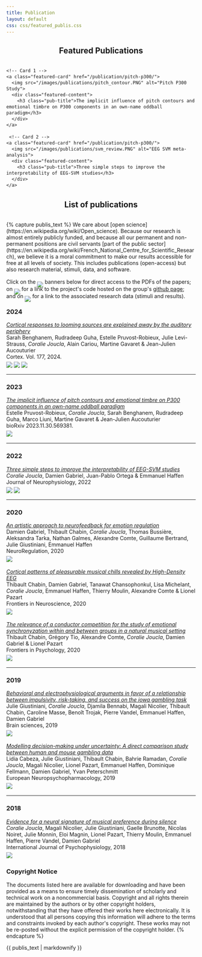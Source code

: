 ```yaml
---
title: Publication
layout: default
css: css/featured_publis.css
---
```


<!-- Add this section to your publications.html -->
<section id="featured-publications" class="container-fluid">
  <h2 style="text-align: center; margin-bottom: 2rem;">Featured Publications</h2>
  <div class="featured-grid">
    
    <!-- Card 1 -->
    <a class="featured-card" href="/publication/pitch-p300/">
      <img src="/images/publications/pitch_contour.PNG" alt="Pitch P300 Study">
      <div class="featured-content">
        <h3 class="pub-title">The implicit influence of pitch contours and emotional timbre on P300 components in an own-name oddball paradigm</h3>
      </div>
    </a>

     <!-- Card 2 -->
    <a class="featured-card" href="/publication/pitch-p300/">
      <img src="/images/publications/svm_review.PNG" alt="EEG SVM meta-analysis">
      <div class="featured-content">
        <h3 class="pub-title">Three simple steps to improve the interpretability of EEG-SVM studies</h3>
      </div>
    </a>
  </div>
</section>


<h2 style="text-align: center; margin-top :2rem; margin-bottom: 2rem;">List of publications</h2>
{% capture publis_text %}
We care about [open science](https://en.wikipedia.org/wiki/Open_science). Because our research is almost entirely publicly funded, and because all our permanent and non-permanent positions are civil servants [part of the public sector](https://en.wikipedia.org/wiki/French_National_Centre_for_Scientific_Research), we believe it is a moral commitment to make our results accessible for free at all levels of society. This includes publications (open-access) but also research material, stimuli, data, and software. 

Click on the <img style='display:inline;position: relative;top: 10px' height='20' src='/images/site_icons/access.jpg'> banners below for direct access to the PDFs of the papers; <br> 
on <img style='display:inline;position: relative;top: 10px' height='20' src='/images/site_icons/code.jpg'> for a link to the project's code hosted on the group's [github page](github.com/neuro-team-femto); <br>
and on <img style='display:inline;position: relative;top: 10px' height='20' src='/images/site_icons/data.jpg'> for a link to the associated research data (stimuli and results). 

<!-- Since 2021, all our research data is doi-indexed in the [Université de Bourgogne Franche-Comté](https://www.ubfc.fr/)'s Open Data portal [Dat@UBFC](https://dataosu.obs-besancon.fr). -->


### 2024

[_Cortical responses to looming sources are explained away by the auditory periphery_](https://www.sciencedirect.com/science/article/pii/S0010945224001692) <br>
Sarah Benghanem, Rudradeep Guha, Estelle Pruvost-Robieux, Julie Levi-Strauss, *Coralie Joucla*, Alain Cariou, Martine Gavaret & Jean-Julien Aucouturier<br>
Cortex. Vol. 177, 2024. <br>
[<img style='display:inline;padding-top: 5px;' height='25' src='/images/site_icons/access.jpg'>]({{site.baseurl}}/articles/2024/benghanem_cortex_2024.pdf)
[<img style='display:inline;padding-top: 5px;' height='25' src='/images/site_icons/data.jpg'>](https://osf.io/wjsbf/)
[<img style='display:inline;padding-top: 5px;' height='25' src='/images/site_icons/code.jpg'>](https://github.com/neuro-team-femto/looming)

<hr>

### 2023

[_The implicit influence of pitch contours and emotional timbre on P300 components in an own-name oddball paradigm_](https://www.biorxiv.org/content/10.1101/2023.11.30.569381v1) <br>
Estelle Pruvost-Robieux, *Coralie Joucla*, Sarah Benghanem, Rudradeep Guha, Marco Liuni, Martine Gavaret & Jean-Julien Aucouturier<br>
bioRxiv 2023.11.30.569381. <br>
[<img style='display:inline;padding-top: 5px;' height='25' src='/images/site_icons/access.jpg'>]({{site.baseurl}}/articles/2023/pruvost_robieux_bioRxiv_2023.pdf)

<hr>

### 2022

[_Three simple steps to improve the interpretability of EEG-SVM studies_](https://www.biorxiv.org/content/10.1101/2021.12.14.472588v1)<br>
*Coralie Joucla*, Damien Gabriel, Juan-Pablo Ortega & Emmanuel Haffen<br>
Journal of Neurophysiology, 2022 <br>
[<img style='display:inline;padding-top: 5px;' height='25' src='/images/site_icons/access.jpg'>]({{site.baseurl}}/articles/2022/Joucla_Biorxiv_2022.pdf)
[<img style='display:inline;padding-top: 5px;' height='25' src='/images/site_icons/data.jpg'>](https://search-data.ubfc.fr/FR-18008901306731-2022-03-25_Review-SVM-EEG.html)

<hr>

### 2020

[_An artistic approach to neurofeedback for emotion regulation_](https://www.neuroregulation.org/article/view/20367) <br>
Damien Gabriel, Thibault Chabin, *Coralie Joucla*, Thomas Bussière, Aleksandra Tarka, Nathan Galmes, Alexandre Comte, Guillaume Bertrand, Julie Giustiniani, Emmanuel Haffen<br>
NeuroRegulation, 2020 <br>
[<img style='display:inline;padding-top: 5px;' height='25' src='/images/site_icons/access.jpg'>]({{site.baseurl}}/articles/2020/gabriel2020.pdf)

[_Cortical patterns of pleasurable musical chills revealed by High-Density EEG_](https://www.frontiersin.org/journals/neuroscience/articles/10.3389/fnins.2020.565815/full) <br>
Thibault Chabin, Damien Gabriel, Tanawat Chansophonkul, Lisa Michelant, *Coralie Joucla*, Emmanuel Haffen, Thierry Moulin, Alexandre Comte & Lionel Pazart<br>
Frontiers in Neuroscience, 2020 <br>
[<img style='display:inline;padding-top: 5px;' height='25' src='/images/site_icons/access.jpg'>]({{site.baseurl}}/articles/2020/fnins-14-565815.pdf)

[_The relevance of a conductor competition for the study of emotional synchronyzation within and between groups in a natural musical setting_](https://www.frontiersin.org/journals/psychology/articles/10.3389/fpsyg.2019.02954/full) <br>
Thibault Chabin, Grégory Tio, Alexandre Comte, *Coralie Joucla*, Damien Gabriel & Lionel Pazart<br>
Frontiers in Psychology, 2020 <br>
[<img style='display:inline;padding-top: 5px;' height='25' src='/images/site_icons/access.jpg'>]({{site.baseurl}}/articles/2020/fpsyg-10-02954.pdf)

<hr>

### 2019

[_Behavioral and electrophysiological arguments in favor of a relationship between impulsivity, risk-taking, and success on the iowa gambling task_](https://www.mdpi.com/2076-3425/9/10/248) <br>
Julie Giustiniani, *Coralie Joucla*, Djamila Bennabi, Magali Nicolier, Thibault Chabin, Caroline Masse, Benoît Trojak, Pierre Vandel, Emmanuel Haffen, Damien Gabriel<br>
Brain sciences, 2019 <br>
[<img style='display:inline;padding-top: 5px;' height='25' src='/images/site_icons/access.jpg'>]({{site.baseurl}}/articles/2019/Giustiniani2019.pdf)

[_Modelling decision-making under uncertainty: A direct comparison study between human and mouse gambling data_](https://www.sciencedirect.com/science/article/abs/pii/S0924977X19317444) <br>
Lidia Cabeza, Julie Giustiniani, Thibault Chabin, Bahrie Ramadan, *Coralie Joucla*, Magali Nicolier, Lionel Pazart, Emmanuel Haffen, Dominique Fellmann, Damien Gabriel, Yvan Peterschmitt<br>
European Neuropsychopharmacology, 2019 <br>
[<img style='display:inline;padding-top: 5px;' height='25' src='/images/site_icons/access.jpg'>]({{site.baseurl}}/articles/2019/cabeza2019.pdf)

<hr>

### 2018

[_Evidence for a neural signature of musical preference during silence_](https://www.sciencedirect.com/science/article/abs/pii/S0167876017304889) <br>
*Coralie Joucla*, Magali Nicolier, Julie Giustiniani, Gaelle Brunotte, Nicolas Noiret, Julie Monnin, Eloi Magnin, Lionel Pazart, Thierry Moulin, Emmanuel Haffen, Pierre Vandel, Damien Gabriel<br>
International Journal of Psychophysiology, 2018 <br>
[<img style='display:inline;padding-top: 5px;' height='25' src='/images/site_icons/access.jpg'>]({{site.baseurl}}/articles/2018/joucla2018.pdf)

### Copyright Notice

The documents listed here are available for downloading and have been provided as a means to ensure timely dissemination of scholarly and technical work on a noncommercial basis. Copyright and all rights therein are maintained by the authors or by other copyright holders, notwithstanding that they have offered their works here electronically. It is understood that all persons copying this information will adhere to the terms and constraints invoked by each author's copyright. These works may not be re-posted without the explicit permission of the copyright holder.
{% endcapture %}

<section class="publis-text">
  {{ publis_text | markdownify }}
</section>